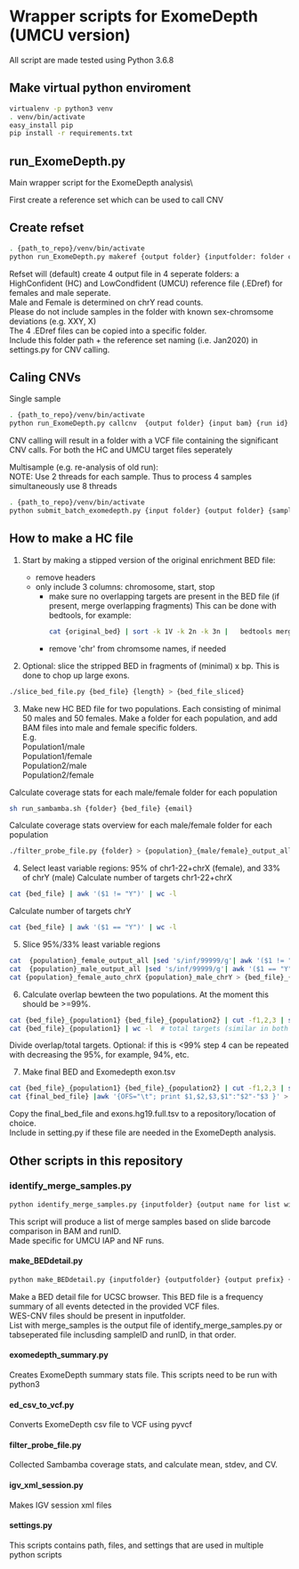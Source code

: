 # Wrapper scripts for ExomeDepth (UMCU version)

All script are made tested using Python 3.6.8
## Make virtual python enviroment
``` bash
virtualenv -p python3 venv
. venv/bin/activate
easy_install pip
pip install -r requirements.txt
```

## run_ExomeDepth.py
Main wrapper script for the ExomeDepth analysis\

First create a reference set which can be used to call CNV

## Create refset
``` bash
. {path_to_repo}/venv/bin/activate
python run_ExomeDepth.py makeref {output folder} {inputfolder: folder containing realigned.BAM files} {prefix: i.e. Jan2020}
```
Refset will (default) create 4 output file in 4 seperate folders: a HighConfident (HC) and LowCondfident (UMCU) reference file (.EDref) for females and male seperate. \
Male and Female is determined on chrY read counts.\
Please do not include samples in the folder with known sex-chromsome deviations (e.g. XXY, X)\
The 4 .EDref files can be copied into a specific folder.\
Include this folder path + the reference set naming (i.e. Jan2020) in settings.py for CNV calling.

## Caling CNVs
Single sample
``` bash
. {path_to_repo}/venv/bin/activate
python run_ExomeDepth.py callcnv  {output folder} {input bam} {run id} {sample id} 
```
CNV calling will result in a folder with a VCF file containing the significant CNV calls. For both the HC and UMCU target files seperately

Multisample (e.g. re-analysis of old run):\
NOTE: Use 2 threads for each sample. Thus to process 4 samples simultaneously use 8 threads

``` bash
. {path_to_repo}/venv/bin/activate
python submit_batch_exomedepth.py {input folder} {output folder} {samples(/threads)}
```




## How to make a HC file
1) Start by making a stipped version of the original enrichment BED file:
	* remove headers
	* only include 3 columns: chromosome, start, stop
        * make sure no overlapping targets are present in the BED file (if present, merge overlapping fragments)
          This can be done with bedtools, for example: 
          ``` bash
          cat {original_bed} | sort -k 1V -k 2n -k 3n |   bedtools merge -i - > {flat_bed}
          ```
        * remove 'chr' from chromsome names, if needed

2) Optional: slice the stripped BED in fragments of (minimal) x bp. This is done to chop up large exons.
``` bash
./slice_bed_file.py {bed_file} {length} > {bed_file_sliced}
```

3) Make new HC BED file for two populations. Each consisting of minimal 50 males and 50 females.
Make a folder for each population, and add BAM files into male and female specific folders.\
E.g.\
Population1/male\
Population1/female\
Population2/male\
Population2/female


Calculate coverage stats for each male/female folder for each population
``` bash
sh run_sambamba.sh {folder} {bed_file} {email}
```
Calculate coverage stats overview for each male/female folder for each population
``` bash
./filter_probe_file.py {folder} > {population}_{male/female}_output_all
```

4) Select least variable regions: 95% of chr1-22+chrX (female), and 33% of chrY (male)
Calculate number of targets chr1-22+chrX
``` bash
cat {bed_file} | awk '($1 != "Y")' | wc -l
```
Calculate number of targets chrY
``` bash
cat {bed_file} | awk '($1 == "Y")' | wc -l
```

5) Slice  95%/33% least variable regions
``` bash
cat  {population}_female_output_all |sed 's/inf/99999/g'| awk '($1 != "Y")' | sort -nk6 | head -n {95% of chr1-22+chrX count} |sed 's/X/999999999/g' | sort -nk1 -nk2 |sed 's/999999999/X/g' | awk '{OFS="\t"; print $1,$2,$3,$4"_"$5"_"$6}' > {population}_female_auto_chrX
cat  {population}_male_output_all |sed 's/inf/99999/g'| awk '($1 == "Y")' | sort -nk6 | head -n {33% of chrY count} | sort -nk1 -nk2 |awk '{OFS="\t"; print $1,$2,$3,$4"_"$5"_"$6}'> {population}_male_chrY
cat {population}_female_auto_chrX {population}_male_chrY > {bed_file}_{population}
```

6) Calculate overlap bewteen the two populations. At the moment this should be >=99%.
``` bash
cat {bed_file}_{population1} {bed_file}_{population2} | cut -f1,2,3 | sort | uniq -c | awk '($1==2)' |wc -l  # Overlap
cat {bed_file}_{population1} | wc -l  # total targets (similar in both populations)
```
Divide overlap/total targets. 
Optional: if this is <99% step 4 can be repeated with decreasing the 95%, for example, 94%, etc. 


7) Make final BED and Exomedepth exon.tsv 
``` bash
cat {bed_file}_{population1} {bed_file}_{population2} | cut -f1,2,3 | sort | uniq -c | awk '($1==2)' |  sed 's/ \+/\t/g'  |cut -f 3,4,5 | sed 's/X/999999999/g'| sed 's/Y/9999999999/g' | sort -nk1 -nk2 |sed 's/9999999999/Y/g' | sed 's/999999999/X/g' > {final_bed_file}
cat {final_bed_file} |awk '{OFS="\t"; print $1,$2,$3,$1":"$2"-"$3 }' > exons.hg19.full.tsv
```

Copy the final_bed_file and exons.hg19.full.tsv to a repository/location of choice.\
Include in setting.py if these file are needed in the ExomeDepth analysis.


## Other scripts in this repository 
### identify_merge_samples.py
``` bash
python identify_merge_samples.py {inputfolder} {output name for list with merge_samples} 
```
This script will produce a list of merge samples based on slide barcode comparison in BAM and runID.\
Made specific for UMCU IAP and NF runs.

#### make_BEDdetail.py
``` bash
python make_BEDdetail.py {inputfolder} {outputfolder} {output prefix} {list with merge_samples}\
```
Make a BED detail file for UCSC browser. This BED file is a frequency summary of all events detected in the provided VCF files.\
WES-CNV files should be present in inputfolder.\
List with merge_samples is the output file of identify_merge_samples.py or tabseperated file inclusding sampleID and runID, in that order.

#### exomedepth_summary.py 
Creates ExomeDepth summary stats file. This scripts need to be run with python3

#### ed_csv_to_vcf.py
Converts ExomeDepth csv file to VCF using pyvcf

#### filter_probe_file.py
Collected Sambamba coverage stats, and calculate mean, stdev, and CV.

#### igv_xml_session.py
Makes IGV session xml files

#### settings.py
This scripts contains path, files, and settings that are used in multiple python scripts

